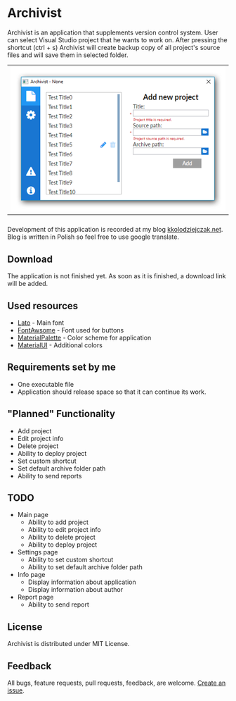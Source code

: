 # Archivist
Archivist is an application that supplements version control system. User can select Visual Studio project that he wants to work on. After pressing the shortcut (ctrl + s) Archivist will create backup copy of all project's source files and will save them in selected folder.

<center><table>
    <caption align="bottom"></caption>
    <tr>
        <td>
           <img src="Resource/Images/Archivist.png" alt="Archivist.png"/>
        </td>
    </tr>
</table></center>

Development of this application is recorded at my blog [kkolodziejczak.net](http://kkolodziejczak.net).
Blog is written in Polish so feel free to use google translate.


## Download

The application is not finished yet. As soon as it is finished, a download link will be added.

## Used resources
- [Lato](http://www.latofonts.com/lato-free-fonts/#download) - Main font
- [FontAwsome](http://fontawesome.io/) - Font used for buttons
- [MaterialPalette](https://www.materialpalette.com/) - Color scheme for application
- [MaterialUI](https://www.materialui.co/) - Additional colors

## Requirements set by me
- One executable file
- Application should release space so that it can continue its work.

## "Planned" Functionality
- Add project
- Edit project info
- Delete project
- Ability to deploy project
- Set custom shortcut
- Set default archive folder path
- Ability to send reports

## TODO
- Main page
   - Ability to add project
   - Ability to edit project info
   - Ability to delete project
   - Ability to deploy project
- Settings page
   - Ability to set custom shortcut
   - Ability to set default archive folder path
- Info page
   - Display information about application
   - Display information about author
- Report page
   - Ability to send report

## License
Archivist is distributed under MIT License.

## Feedback
All bugs, feature requests, pull requests, feedback, are welcome. [Create an issue](https://github.com/kkolodziejczak/Archivist/issues).